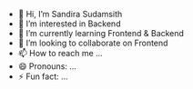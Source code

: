 - 👋 Hi, I’m Sandira Sudamsith
- 👀 I’m interested in Backend
- 🌱 I’m currently learning Frontend & Backend
- 💞️ I’m looking to collaborate on Frontend
- 📫 How to reach me ...
- 😄 Pronouns: ...
- ⚡ Fun fact: ...

<!---
sudamsiths/sudamsiths is a ✨ special ✨ repository because its `README.md` (this file) appears on your GitHub profile.
You can click the Preview link to take a look at your changes.
--->
